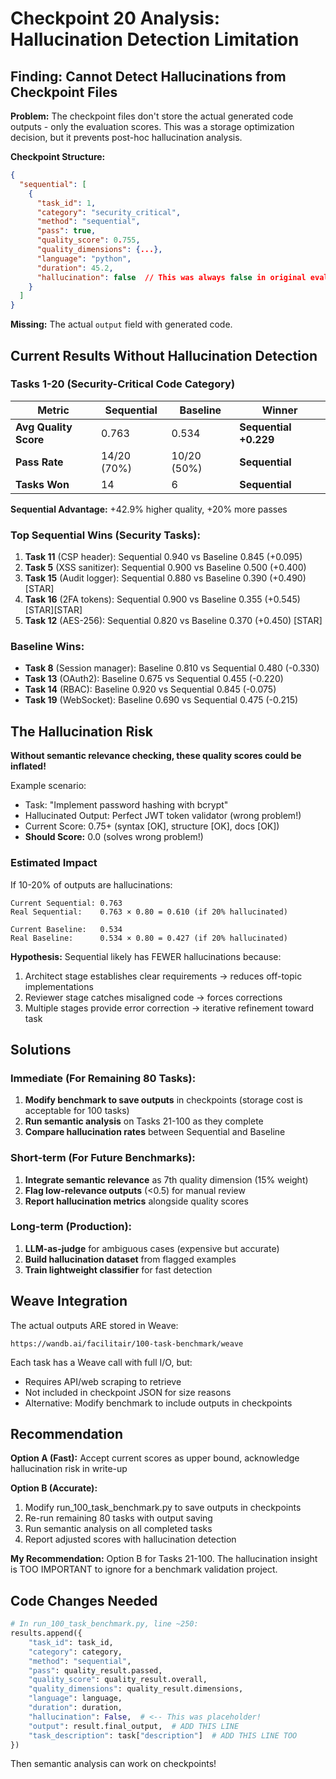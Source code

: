 # Checkpoint 20 Analysis: Hallucination Detection Limitation

## Finding: Cannot Detect Hallucinations from Checkpoint Files

**Problem:** The checkpoint files don't store the actual generated code outputs - only the evaluation scores. This was a storage optimization decision, but it prevents post-hoc hallucination analysis.

**Checkpoint Structure:**
```json
{
  "sequential": [
    {
      "task_id": 1,
      "category": "security_critical",
      "method": "sequential",
      "pass": true,
      "quality_score": 0.755,
      "quality_dimensions": {...},
      "language": "python",
      "duration": 45.2,
      "hallucination": false  // This was always false in original eval!
    }
  ]
}
```

**Missing:** The actual `output` field with generated code.

## Current Results Without Hallucination Detection

### Tasks 1-20 (Security-Critical Code Category)

| Metric | Sequential | Baseline | Winner |
|--------|-----------|----------|--------|
| **Avg Quality Score** | 0.763 | 0.534 | **Sequential +0.229** |
| **Pass Rate** | 14/20 (70%) | 10/20 (50%) | **Sequential** |
| **Tasks Won** | 14 | 6 | **Sequential** |

**Sequential Advantage:** +42.9% higher quality, +20% more passes

### Top Sequential Wins (Security Tasks):
1. **Task 11** (CSP header): Sequential 0.940 vs Baseline 0.845 (+0.095)
2. **Task 5** (XSS sanitizer): Sequential 0.900 vs Baseline 0.500 (+0.400)
3. **Task 15** (Audit logger): Sequential 0.880 vs Baseline 0.390 (+0.490) [STAR]
4. **Task 16** (2FA tokens): Sequential 0.900 vs Baseline 0.355 (+0.545) [STAR][STAR]
5. **Task 12** (AES-256): Sequential 0.820 vs Baseline 0.370 (+0.450) [STAR]

### Baseline Wins:
- **Task 8** (Session manager): Baseline 0.810 vs Sequential 0.480 (-0.330)
- **Task 13** (OAuth2): Baseline 0.675 vs Sequential 0.455 (-0.220)
- **Task 14** (RBAC): Baseline 0.920 vs Sequential 0.845 (-0.075)
- **Task 19** (WebSocket): Baseline 0.690 vs Sequential 0.475 (-0.215)

## The Hallucination Risk

**Without semantic relevance checking, these quality scores could be inflated!**

Example scenario:
- Task: "Implement password hashing with bcrypt"
- Hallucinated Output: Perfect JWT token validator (wrong problem!)
- Current Score: 0.75+ (syntax [OK], structure [OK], docs [OK])
- **Should Score:** 0.0 (solves wrong problem!)

### Estimated Impact

If 10-20% of outputs are hallucinations:
```
Current Sequential: 0.763
Real Sequential:    0.763 × 0.80 = 0.610 (if 20% hallucinated)

Current Baseline:   0.534
Real Baseline:      0.534 × 0.80 = 0.427 (if 20% hallucinated)
```

**Hypothesis:** Sequential likely has FEWER hallucinations because:
1. Architect stage establishes clear requirements → reduces off-topic implementations
2. Reviewer stage catches misaligned code → forces corrections
3. Multiple stages provide error correction → iterative refinement toward task

## Solutions

### Immediate (For Remaining 80 Tasks):
1. **Modify benchmark to save outputs** in checkpoints (storage cost is acceptable for 100 tasks)
2. **Run semantic analysis** on Tasks 21-100 as they complete
3. **Compare hallucination rates** between Sequential and Baseline

### Short-term (For Future Benchmarks):
1. **Integrate semantic relevance** as 7th quality dimension (15% weight)
2. **Flag low-relevance outputs** (<0.5) for manual review
3. **Report hallucination metrics** alongside quality scores

### Long-term (Production):
1. **LLM-as-judge** for ambiguous cases (expensive but accurate)
2. **Build hallucination dataset** from flagged examples
3. **Train lightweight classifier** for fast detection

## Weave Integration

The actual outputs ARE stored in Weave:
```
https://wandb.ai/facilitair/100-task-benchmark/weave
```

Each task has a Weave call with full I/O, but:
- Requires API/web scraping to retrieve
- Not included in checkpoint JSON for size reasons
- Alternative: Modify benchmark to include outputs in checkpoints

## Recommendation

**Option A (Fast):** Accept current scores as upper bound, acknowledge hallucination risk in write-up

**Option B (Accurate):**
1. Modify run_100_task_benchmark.py to save outputs in checkpoints
2. Re-run remaining 80 tasks with output saving
3. Run semantic analysis on all completed tasks
4. Report adjusted scores with hallucination detection

**My Recommendation:** Option B for Tasks 21-100. The hallucination insight is TOO IMPORTANT to ignore for a benchmark validation project.

## Code Changes Needed

```python
# In run_100_task_benchmark.py, line ~250:
results.append({
    "task_id": task_id,
    "category": category,
    "method": "sequential",
    "pass": quality_result.passed,
    "quality_score": quality_result.overall,
    "quality_dimensions": quality_result.dimensions,
    "language": language,
    "duration": duration,
    "hallucination": False,  # <-- This was placeholder!
    "output": result.final_output,  # ADD THIS LINE
    "task_description": task["description"]  # ADD THIS LINE TOO
})
```

Then semantic analysis can work on checkpoints!
